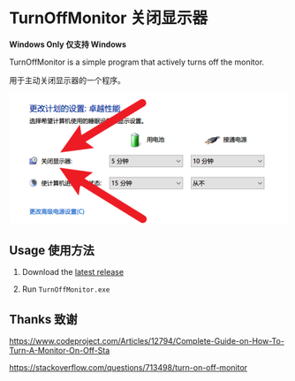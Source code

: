 # TurnOffMonitor 关闭显示器

**Windows Only 仅支持 Windows**

TurnOffMonitor is a simple program that actively turns off the monitor.

用于主动关闭显示器的一个程序。

![img.png](img.png)

## Usage 使用方法

1. Download the [latest release](https://github.com/AkagiYui/TurnOffMonitor/releases/latest)

2. Run `TurnOffMonitor.exe`

## Thanks 致谢

https://www.codeproject.com/Articles/12794/Complete-Guide-on-How-To-Turn-A-Monitor-On-Off-Sta

https://stackoverflow.com/questions/713498/turn-on-off-monitor

